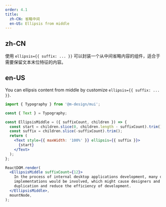 ```yaml
---
order: 4.1
title:
  zh-CN: 省略中间
  en-US: Ellipsis from middle
---
```


## zh-CN

使用 `ellipsis={{ suffix: ... }}` 可以封装一个从中间省略内容的组件，适合于需要保留文本末位特征的内容。

## en-US

You can ellipsis content from middle by customize `ellipsis={{ suffix: ... }}`.

```jsx
import { Typography } from '@m-design/mui';

const { Text } = Typography;

const EllipsisMiddle = ({ suffixCount, children }) => {
  const start = children.slice(0, children.length - suffixCount).trim();
  const suffix = children.slice(-suffixCount).trim();
  return (
    <Text style={{ maxWidth: '100%' }} ellipsis={{ suffix }}>
      {start}
    </Text>
  );
};

ReactDOM.render(
  <EllipsisMiddle suffixCount={12}>
    In the process of internal desktop applications development, many different design specs and
    implementations would be involved, which might cause designers and developers difficulties and
    duplication and reduce the efficiency of development.
  </EllipsisMiddle>,
  mountNode,
);
```
